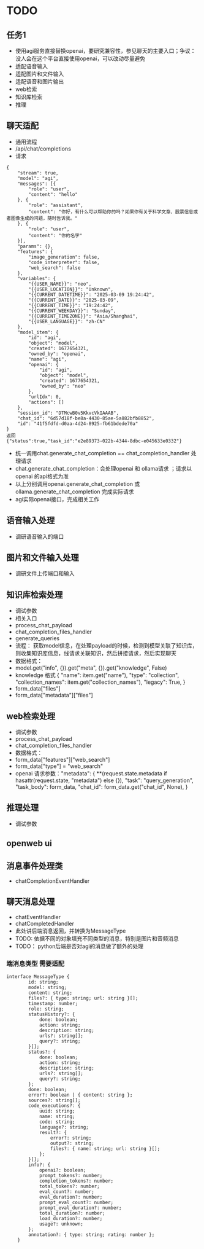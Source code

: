 # TODO

## 任务1
- 使用agi服务直接替换openai，要研究兼容性，参见聊天的主要入口；争议：没人会在这个平台直接使用openai，可以改动尽量避免
- 适配语音输入
- 适配图片和文件输入
- 适配语音和图片输出
- web检索
- 知识库检索
- 推理

## 聊天适配
- 通用流程
- /api/chat/completions
- 请求
```
{
	"stream": true,
	"model": "agi",
	"messages": [{
		"role": "user",
		"content": "hello"
	}, {
		"role": "assistant",
		"content": "你好，有什么可以帮助你的吗？如果你有关于科学文章、股票信息或者图像生成的问题，随时告诉我。"
	}, {
		"role": "user",
		"content": "你的名字"
	}],
	"params": {},
	"features": {
		"image_generation": false,
		"code_interpreter": false,
		"web_search": false
	},
	"variables": {
		"{{USER_NAME}}": "neo",
		"{{USER_LOCATION}}": "Unknown",
		"{{CURRENT_DATETIME}}": "2025-03-09 19:24:42",
		"{{CURRENT_DATE}}": "2025-03-09",
		"{{CURRENT_TIME}}": "19:24:42",
		"{{CURRENT_WEEKDAY}}": "Sunday",
		"{{CURRENT_TIMEZONE}}": "Asia/Shanghai",
		"{{USER_LANGUAGE}}": "zh-CN"
	},
	"model_item": {
		"id": "agi",
		"object": "model",
		"created": 1677654321,
		"owned_by": "openai",
		"name": "agi",
		"openai": {
			"id": "agi",
			"object": "model",
			"created": 1677654321,
			"owned_by": "neo"
		},
		"urlIdx": 0,
		"actions": []
	},
	"session_id": "DTMcwB0v5KkvcVkIAAAB",
	"chat_id": "6d57d18f-be8a-4430-85ae-5a882bfb8852",
	"id": "41f5fdfd-d0aa-4d24-8925-fb61bdede70a"
}
返回
{"status":true,"task_id":"e2e89373-022b-4344-8dbc-e045633e0332"}
```
- 统一调用chat.generate_chat_completion == chat_completion_handler 处理请求
- chat.generate_chat_completion：会处理openai 和 ollama请求 ；请求以openai 的api格式为准
- 以上分别调用openai.generate_chat_completion 或 ollama.generate_chat_completion 完成实际请求
- agi实际openai接口，完成相关工作

## 语音输入处理
- 调研语音输入的端口

## 图片和文件输入处理
- 调研文件上传端口和输入

## 知识库检索处理
- 调试参数
- 相关入口
- process_chat_payload
- chat_completion_files_handler
- generate_queries
- 流程： 获取model信息，在处理payload的时候，检测到模型关联了知识库，则收集知识库信息，线请求关联知识，然后拼接请求，然后实现聊天
- 数据格式：
- model.get("info", {}).get("meta", {}).get("knowledge", False)
- knowledge 格式 {
    "name": item.get("name"),
    "type": "collection",
    "collection_names": item.get("collection_names"),
    "legacy": True,
}
- form_data["files"]
- form_data["metadata"]["files"]

## web检索处理
- 调试参数
- process_chat_payload
- chat_completion_files_handler
- 数据格式：
- form_data["features"]["web_search"]
- form_data["type"] = "web_search"
- openai 请求参数："metadata": {
            **(request.state.metadata if hasattr(request.state, "metadata") else {}),
            "task": "query_generation",
            "task_body": form_data,
            "chat_id": form_data.get("chat_id", None),
        }

## 推理处理
- 调试参数

## openweb ui
## 消息事件处理类
- chatCompletionEventHandler

## 聊天消息处理
- chatEventHandler
- chatCompletedHandler
- 此处讲后端消息返回，并转换为MessageType
- TODO: 依据不同的对象填充不同类型的消息，特别是图片和音频消息
- TODO： python后端是否对agi的消息做了额外的处理
### 端消息类型 需要适配
```
interface MessageType {
		id: string;
		model: string;
		content: string;
		files?: { type: string; url: string }[];
		timestamp: number;
		role: string;
		statusHistory?: {
			done: boolean;
			action: string;
			description: string;
			urls?: string[];
			query?: string;
		}[];
		status?: {
			done: boolean;
			action: string;
			description: string;
			urls?: string[];
			query?: string;
		};
		done: boolean;
		error?: boolean | { content: string };
		sources?: string[];
		code_executions?: {
			uuid: string;
			name: string;
			code: string;
			language?: string;
			result?: {
				error?: string;
				output?: string;
				files?: { name: string; url: string }[];
			};
		}[];
		info?: {
			openai?: boolean;
			prompt_tokens?: number;
			completion_tokens?: number;
			total_tokens?: number;
			eval_count?: number;
			eval_duration?: number;
			prompt_eval_count?: number;
			prompt_eval_duration?: number;
			total_duration?: number;
			load_duration?: number;
			usage?: unknown;
		};
		annotation?: { type: string; rating: number };
	}
```